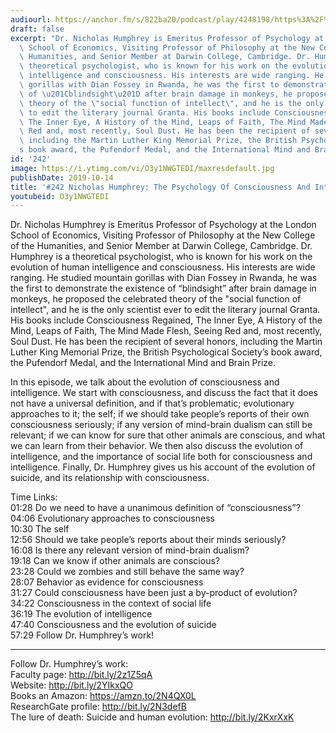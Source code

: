 ```yaml
---
audiourl: https://anchor.fm/s/822ba20/podcast/play/4248198/https%3A%2F%2Fd3ctxlq1ktw2nl.cloudfront.net%2Fproduction%2F2019-7-16%2F21095098-44100-2-168c169efd8d7.m4a
draft: false
excerpt: "Dr. Nicholas Humphrey is Emeritus Professor of Psychology at the London\
  \ School of Economics, Visiting Professor of Philosophy at the New College of the\
  \ Humanities, and Senior Member at Darwin College, Cambridge. Dr. Humphrey is a\
  \ theoretical psychologist, who is known for his work on the evolution of human\
  \ intelligence and consciousness. His interests are wide ranging. He studied mountain\
  \ gorillas with Dian Fossey in Rwanda, he was the first to demonstrate the existence\
  \ of \u201Cblindsight\u201D after brain damage in monkeys, he proposed the celebrated\
  \ theory of the \"social function of intellect\", and he is the only scientist ever\
  \ to edit the literary journal Granta. His books include Consciousness Regained,\
  \ The Inner Eye, A History of the Mind, Leaps of Faith, The Mind Made Flesh, Seeing\
  \ Red and, most recently, Soul Dust. He has been the recipient of several honors,\
  \ including the Martin Luther King Memorial Prize, the British Psychological Society\u2019\
  s book award, the Pufendorf Medal, and the International Mind and Brain Prize."
id: '242'
image: https://i.ytimg.com/vi/O3y1NWGTEDI/maxresdefault.jpg
publishDate: 2019-10-14
title: '#242 Nicholas Humphrey: The Psychology Of Consciousness And Intelligence'
youtubeid: O3y1NWGTEDI
---
```

<div class="timelinks">

Dr. Nicholas Humphrey is Emeritus Professor of Psychology at the London School of Economics, Visiting Professor of Philosophy at the New College of the Humanities, and Senior Member at Darwin College, Cambridge. Dr. Humphrey is a theoretical psychologist, who is known for his work on the evolution of human intelligence and consciousness. His interests are wide ranging. He studied mountain gorillas with Dian Fossey in Rwanda, he was the first to demonstrate the existence of “blindsight” after brain damage in monkeys, he proposed the celebrated theory of the "social function of intellect", and he is the only scientist ever to edit the literary journal Granta. His books include Consciousness Regained, The Inner Eye, A History of the Mind, Leaps of Faith, The Mind Made Flesh, Seeing Red and, most recently, Soul Dust. He has been the recipient of several honors, including the Martin Luther King Memorial Prize, the British Psychological Society’s book award, the Pufendorf Medal, and the International Mind and Brain Prize.

In this episode, we talk about the evolution of consciousness and intelligence. We start with consciousness, and discuss the fact that it does not have a universal definition, and if that’s problematic; evolutionary approaches to it; the self; if we should take people’s reports of their own consciousness seriously; if any version of mind-brain dualism can still be relevant; if we can know for sure that other animals are conscious, and what we can learn from their behavior. We then also discuss the evolution of intelligence, and the importance of social life both for consciousness and intelligence. Finally, Dr. Humphrey gives us his account of the evolution of suicide, and its relationship with consciousness.

Time Links:  
<time>01:28</time> Do we need to have a unanimous definition of “consciousness”?  
<time>04:06</time> Evolutionary approaches to consciousness  
<time>10:30</time> The self  
<time>12:56</time> Should we take people’s reports about their minds seriously?  
<time>16:08</time> Is there any relevant version of mind-brain dualism?  
<time>19:18</time> Can we know if other animals are conscious?  
<time>23:28</time> Could we zombies and still behave the same way?  
<time>28:07</time> Behavior as evidence for consciousness  
<time>31:27</time> Could consciousness have been just a by-product of evolution?  
<time>34:22</time> Consciousness in the context of social life  
<time>36:19</time> The evolution of intelligence  
<time>47:40</time> Consciousness and the evolution of suicide  
<time>57:29</time> Follow Dr. Humphrey’s work!

---

Follow Dr. Humphrey’s work:  
Faculty page: http://bit.ly/2z1Z5qA  
Website: http://bit.ly/2YIkxQO  
Books an Amazon: https://amzn.to/2N4QX0L  
ResearchGate profile: http://bit.ly/2N3defB  
The lure of death: Suicide and human evolution: http://bit.ly/2KxrXxK
</div>

